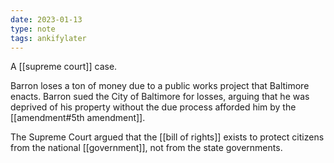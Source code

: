 ```yaml
---
date: 2023-01-13
type: note
tags: ankifylater
---
```


A [[supreme court]] case.

Barron loses a ton of money due to a public works project that Baltimore enacts. Barron sued the City of Baltimore for losses, arguing that he was deprived of his property without the due process afforded him by the [[amendment#5th amendment]].

The Supreme Court argued that the [[bill of rights]] exists to protect citizens from the national [[government]], not from the state governments.
